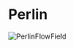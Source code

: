 # Perlin
![PerlinFlowField](https://user-images.githubusercontent.com/91696166/199421667-c7587f4e-b57b-47ad-bc2f-9e35bcb07acc.png)
